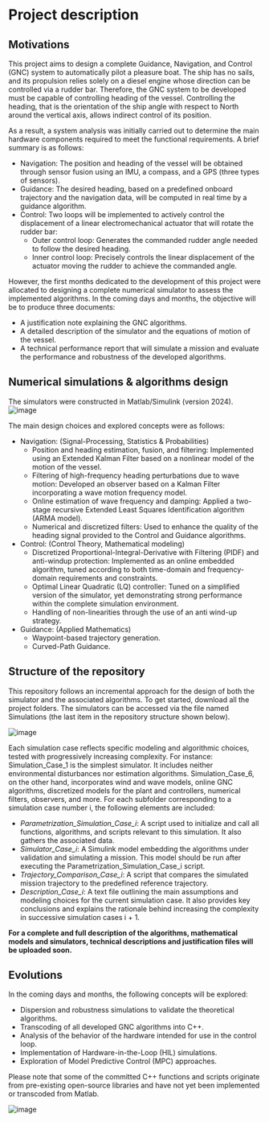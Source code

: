 # Project description

## Motivations

This project aims to design a complete Guidance, Navigation, and Control (GNC) system to automatically pilot a pleasure boat.
The ship has no sails, and its propulsion relies solely on a diesel engine whose direction can be controlled via a rudder bar.
Therefore, the GNC system to be developed must be capable of controlling heading of the vessel.
Controlling the heading, that is the orientation of the ship angle with respect to North around the vertical axis, allows indirect control of its position.

As a result, a system analysis was initially carried out to determine the main hardware components required to meet the functional requirements. A brief summary is as follows:
* Navigation: The position and heading of the vessel will be obtained through sensor fusion using an IMU, a compass, and a GPS (three types of sensors).
* Guidance: The desired heading, based on a predefined onboard trajectory and the navigation data, will be computed in real time by a guidance algorithm.
* Control: Two loops will be implemented to actively control the displacement of a linear electromechanical actuator that will rotate the rudder bar:
  * Outer control loop: Generates the commanded rudder angle needed to follow the desired heading.
  * Inner control loop: Precisely controls the linear displacement of the actuator moving the rudder to achieve the commanded angle.
 
However, the first months dedicated to the development of this project were allocated to designing a complete numerical simulator to assess the implemented algorithms. 
In the coming days and months, the objective will be to produce three documents:
* A justification note explaining the GNC algorithms.
* A detailed description of the simulator and the equations of motion of the vessel.
* A technical performance report that will simulate a mission and evaluate the performance and robustness of the developed algorithms.

## Numerical simulations & algorithms design

The simulators were constructed in Matlab/Simulink (version 2024). 
![image](https://github.com/user-attachments/assets/8a226e1f-9467-4772-9cb0-c931db80cadd)

The main design choices and explored concepts were as follows:
* Navigation: (Signal-Processing, Statistics & Probabilities)
  * Position and heading estimation, fusion, and filtering: Implemented using an Extended Kalman Filter based on a nonlinear model of the motion of the vessel.
  * Filtering of high-frequency heading perturbations due to wave motion: Developed an observer based on a Kalman Filter incorporating a wave motion frequency model.
  * Online estimation of wave frequency and damping: Applied a two-stage recursive Extended Least Squares Identification algorithm (ARMA model).
  * Numerical and discretized filters: Used to enhance the quality of the heading signal provided to the Control and Guidance algorithms.
* Control: (Control Theory, Mathematical modeling)
  * Discretized Proportional-Integral-Derivative with Filtering (PIDF) and anti-windup protection: Implemented as an online embedded algorithm, tuned according to both time-domain and frequency-domain 
    requirements and constraints.
  * Optimal Linear Quadratic (LQ) controller: Tuned on a simplified version of the simulator, yet demonstrating strong performance within the complete simulation environment.
  * Handling of non-linearities through the use of an anti wind-up strategy.
* Guidance: (Applied Mathematics)
  * Waypoint-based trajectory generation.
  * Curved-Path Guidance.

## Structure of the repository

This repository follows an incremental approach for the design of both the simulator and the associated algorithms. To get started, download all the project folders. The simulators can be accessed via the file named Simulations (the last item in the repository structure shown below).

 ![image](https://github.com/user-attachments/assets/f18dd96a-1622-4abc-a4d4-7573378d0624)

Each simulation case reflects specific modeling and algorithmic choices, tested with progressively increasing complexity. For instance: Simulation_Case_1 is the simplest simulator. It includes neither environmental disturbances nor estimation algorithms. Simulation_Case_6, on the other hand, incorporates wind and wave models, online GNC algorithms, discretized models for the plant and controllers, numerical filters, observers, and more.
For each subfolder corresponding to a simulation case number i, the following elements are included:
* _Parametrization_Simulation_Case_i_: A script used to initialize and call all functions, algorithms, and scripts relevant to this simulation. It also gathers the associated data.
* _Simulator_Case_i_: A Simulink model embedding the algorithms under validation and simulating a mission. This model should be run after executing the Parametrization_Simulation_Case_i script.
* _Trajectory_Comparison_Case_i_: A script that compares the simulated mission trajectory to the predefined reference trajectory.
* _Description_Case_i_: A text file outlining the main assumptions and modeling choices for the current simulation case. It also provides key conclusions and explains the rationale behind increasing the complexity 
  in successive simulation cases i + 1.

**For a complete and full description of the algorithms, mathematical models and simulators, technical descriptions and justification files will be uploaded soon.**

## Evolutions

In the coming days and months, the following concepts will be explored:
* Dispersion and robustness simulations to validate the theoretical algorithms.
* Transcoding of all developed GNC algorithms into C++.
* Analysis of the behavior of the hardware intended for use in the control loop.
* Implementation of Hardware-in-the-Loop (HIL) simulations.
* Exploration of Model Predictive Control (MPC) approaches.

Please note that some of the committed C++ functions and scripts originate from pre-existing open-source libraries and have not yet been implemented or transcoded from Matlab.

![image](https://github.com/user-attachments/assets/a9a7d3c0-985f-484a-aded-0fd80257b27b)

 







